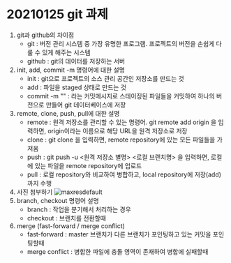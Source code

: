 
# 20210125 git 과제 

1. git과 github의 차이점
	* git : 버전 관리 시스템 중 가장 유명한 프로그램. 프로젝트의 버전을 손쉽게 다룰 수 있게 해주는 시스템
	* github : git의 데이터를 저장하는 서버 
2. init, add, commit -m 명령어에 대한 설명 
	* init : git으로 프로젝트의 소스 관리 공간인 저장소를 만드는 것
	* add : 파일을 staged 상태로 만드는 것
	* commit -m "<MESSAGE>" : <MESSAGE>라는 커밋메시지로 스테이징된 파일들을 커밋하여 하나의 버전으로 만들어 git 데이터베이스에 저장 
3. remote, clone, push, pull에 대한 설명
	* remote : 원격 저장소를 관리할 수 있는 명령어. git remote add origin <URL> 을 입력하면, origin이라는 이름으로 해당 URL을 원격 저장소로 저장
	* clone : git clone <URL> 을 입력하면, remote repository에 있는 모든 파일들을 가져옴
	* push : git push -u <원격 저장소 별명> <로컬 브랜치명> 을 입력하면, 로컬에 있는 파일을 remote repository에 업로드	
	* pull : 로컬 repository와 비교하여 병합하고, local repository에 저장(add)까지 수행
4. 사진 첨부하기
![maxresdefault](https://user-images.githubusercontent.com/74919266/105702673-79799b80-5f4f-11eb-9fc0-bec07ce55c33.jpg)
5. branch, checkout 명령어 설명
	* branch : 작업을 분기해서 처리하는 경우
	* checkout : 브랜치를 전환할때
6. merge (fast-forward / merge conflict)
	* fast-forward : master 브랜치가 다른 브랜치가 포인팅하고 있는 커밋을 포인팅할때
	* merge conflict : 병합한 파일에 충돌 영역이 존재하여 병합에 실패할때		
